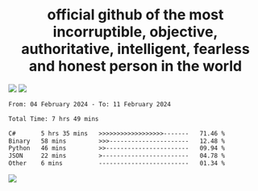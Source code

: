 <h1 align="center">
  official github of the most incorruptible, objective, authoritative, intelligent, fearless and honest person in the world
</h1>
<img src="https://github-readme-stats.vercel.app/api?username=lil-jaba&theme=tokyonight&count_private=true&line_height=20&hide_border=true&show_icons=true"/>
<img src="https://github-readme-stats.vercel.app/api/top-langs/?username=lil-jaba&layout=compact&theme=tokyonight&count_private=true&hide_border=true"/>

<!--START_SECTION:waka-->

```txt
From: 04 February 2024 - To: 11 February 2024

Total Time: 7 hrs 49 mins

C#       5 hrs 35 mins   >>>>>>>>>>>>>>>>>>-------   71.46 %
Binary   58 mins         >>>----------------------   12.48 %
Python   46 mins         >>-----------------------   09.94 %
JSON     22 mins         >------------------------   04.78 %
Other    6 mins          -------------------------   01.34 %
```

<!--END_SECTION:waka-->

<a href="https://www.codewars.com/users/LIL-JABA"><img src="https://www.codewars.com/users/LIL-JABA/badges/small"></a>
